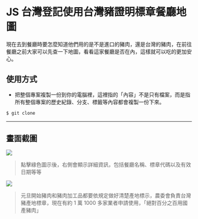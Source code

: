 # JS 台灣登記使用台灣豬證明標章餐廳地圖

現在去到餐廳時要怎麼知道他們用的是不是進口的豬肉，還是台灣的豬肉，在前往餐廳之前大家可以先查一下地圖，看看這家餐廳是否在內，這樣就可以吃的更加安心。

## 使用方式
- 把整個專案複製一份到你的電腦裡，這裡指的「內容」不是只有檔案，而是指所有整個專案的歷史紀錄、分支、標籤等內容都會複製一份下來。
```sh
$ git clone
```

----

## 畫面截圖
![](https://i.imgur.com/BLwOZYr.png)
> 點擊綠色圖示後，右側會顯示詳細資訊，包括餐廳名稱、標章代碼以及有效日期等等

![](https://i.imgur.com/vbfIiQZ.png)
> 元旦開始豬肉和豬肉加工品都要依規定做好清楚產地標示，農委會負責台灣豬產地標章，現在有約 1 萬 1000 多家業者申請使用，「絕對百分之百用國產豬肉」
